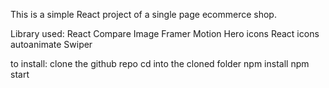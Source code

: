 This is a simple React project of a single page ecommerce shop.

Library used:
React Compare Image
Framer Motion
Hero icons
React icons
autoanimate 
Swiper

to install:
clone the github repo
cd into the cloned folder
npm install
npm start
